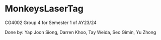 # MonkeysLaserTag
CG4002 Group 4 for Semester 1 of AY23/24

Done by: Yap Joon Siong, Darren Khoo, Tay Weida, Seo Gimin, Yu Zhong


